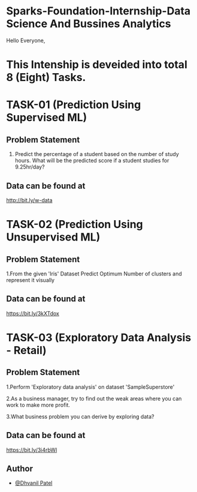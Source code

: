 # Sparks-Foundation-Internship-Data Science And Bussines Analytics
Hello Everyone,

# This Intenship is deveided into total 8 (Eight) Tasks.

# TASK-01 (Prediction Using Supervised ML)
## Problem Statement
1. Predict the percentage of a student based on the number of study hours. What will be the predicted score if a student studies for 9.25hr/day?

## Data can be found at
http://bit.ly/w-data

# TASK-02 (Prediction Using Unsupervised ML)
## Problem Statement
1.From the given 'Iris' Dataset  Predict Optimum Number of clusters and represent it visually

## Data can be found at
https://bit.ly/3kXTdox

# TASK-03 (Exploratory Data Analysis - Retail)
## Problem Statement
1.Perform 'Exploratory data analysis' on dataset 'SampleSuperstore'

2.As a business manager, try to find out the weak areas where you can work to make more profit.

3.What business problem you can derive by exploring data?

## Data can be found at
https://bit.ly/3i4rbWl

## Author
- [@Dhvanil Patel](https://github.com/DhvanilPatel2301)
